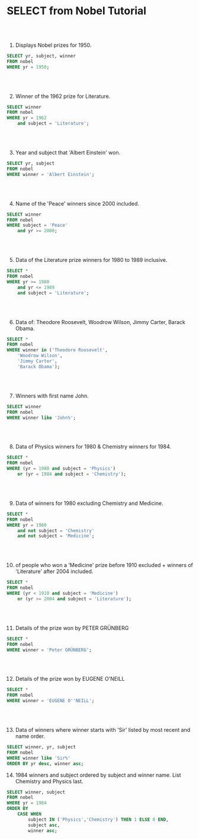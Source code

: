 <h1>SELECT from Nobel Tutorial</h1>
<br></br>

1. Displays Nobel prizes for 1950.
```SQL
SELECT yr, subject, winner
FROM nobel
WHERE yr = 1950;
```
<br></br>

2. Winner of the 1962 prize for Literature.
```SQL
SELECT winner
FROM nobel
WHERE yr = 1962
    and subject = 'Literature';
```
<br></br>

3. Year and subject that 'Albert Einstein' won.
```SQL
SELECT yr, subject
FROM nobel
WHERE winner = 'Albert Einstein';
```
<br></br>

4. Name of the 'Peace' winners since 2000 included.
```SQL
SELECT winner
FROM nobel
WHERE subject = 'Peace' 
    and yr >= 2000;
```
<br></br>

5.  Data of the Literature prize winners for 1980 to 1989 inclusive.
```SQL
SELECT * 
FROM nobel
WHERE yr >= 1980 
    and yr <= 1989 
    and subject = 'Literature';
```
<br></br>

6. Data of: Theodore Roosevelt, Woodrow Wilson, Jimmy Carter, Barack Obama.
```SQL
SELECT *
FROM nobel
WHERE winner in ('Theodore Roosevelt',
    'Woodrow Wilson',
    'Jimmy Carter',
    'Barack Obama');
```
<br></br>

7. Winners with first name John.
```SQL
SELECT winner
FROM nobel
WHERE winner like 'John%';
```
<br></br>

8. Data of Physics winners for 1980 & Chemistry winners for 1984.
```SQL
SELECT *
FROM nobel
WHERE (yr = 1980 and subject = 'Physics') 
    or (yr = 1984 and subject = 'Chemistry');
```
<br></br>

9. Data of winners for 1980 excluding Chemistry and Medicine.
```SQL
SELECT *
FROM nobel
WHERE yr = 1980 
    and not subject = 'Chemistry' 
    and not subject = 'Medicine';
```
<br></br>

10. of people who won a 'Medicine' prize before 1910 excluded + winners of 'Literature' after 2004 included.
```SQL
SELECT *
FROM nobel
WHERE (yr < 1910 and subject = 'Medicine') 
    or (yr >= 2004 and subject = 'Literature');
```
<br></br>

11. Details of the prize won by PETER GRÜNBERG
```SQL
SELECT *
FROM nobel
WHERE winner = 'Peter GRÜNBERG';
```
<br></br>

12. Details of the prize won by EUGENE O'NEILL
```SQL
SELECT *
FROM nobel
WHERE winner = 'EUGENE O''NEILL';
```
<br></br>

13. Data of winners where winner starts with 'Sir' listed by most recent and name order.
```SQL
SELECT winner, yr, subject
FROM nobel
WHERE winner like 'Sir%'
ORDER BY yr desc, winner asc;
```

14. 1984 winners and subject ordered by subject and winner name. List Chemistry and Physics last.
```SQL
SELECT winner, subject
FROM nobel
WHERE yr = 1984
ORDER BY 
    CASE WHEN 
        subject IN ('Physics','Chemistry') THEN 1 ELSE 0 END,
        subject asc,
        winner asc;
```
